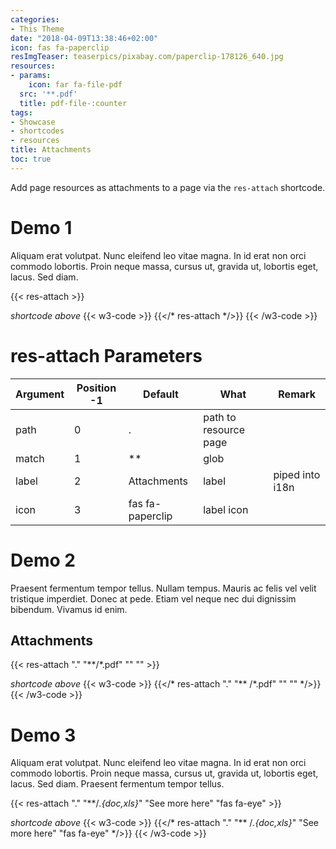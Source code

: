 ```yaml
---
categories:
- This Theme
date: "2018-04-09T13:38:46+02:00"
icon: fas fa-paperclip
resImgTeaser: teaserpics/pixabay.com/paperclip-178126_640.jpg
resources:
- params:
    icon: far fa-file-pdf
  src: '**.pdf'
  title: pdf-file-:counter
tags:
- Showcase
- shortcodes
- resources
title: Attachments
toc: true
---
```



Add page resources as attachments to a page via the
`res-attach` shortcode.
<!--more-->

# Demo 1 

Aliquam erat volutpat. Nunc eleifend leo vitae magna. In id erat non orci
commodo lobortis. Proin neque massa, cursus ut, gravida ut, lobortis eget,
lacus. Sed diam.

{{< res-attach >}}

*shortcode above*
{{< w3-code >}}
{{</* res-attach */>}}
{{< /w3-code >}}


# res-attach Parameters


Argument | Position -1 | Default           | What           | Remark
---------|-------------|-------------------|----------------|-------
path     | 0           | .                 | path to resource page | 
match    | 1           | **                | glob           | 
label    | 2           | Attachments       | label          | piped into i18n
icon     | 3           | fas fa-paperclip  | label icon     | 


# Demo 2
Praesent fermentum tempor tellus. Nullam tempus. Mauris ac felis vel velit
tristique imperdiet. Donec at pede. Etiam vel neque nec dui dignissim
bibendum. Vivamus id enim. 

## Attachments
{{< res-attach "." "**/*.pdf" "" "" >}}

*shortcode above*
{{< w3-code >}}
{{</* res-attach "." "** /*.pdf" "" "" */>}}
{{< /w3-code >}}

# Demo 3

Aliquam erat volutpat. Nunc eleifend leo vitae magna. In id erat non orci
commodo lobortis. Proin neque massa, cursus ut, gravida ut, lobortis eget,
lacus. Sed diam. Praesent fermentum tempor tellus.

{{< res-attach "." "**/*.{doc,xls}*" "See more here" "fas fa-eye" >}}

*shortcode above*
{{< w3-code >}}
{{</* res-attach "." "** /*.{doc,xls}*" "See more here" "fas fa-eye" */>}}
{{< /w3-code >}}
